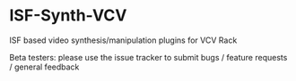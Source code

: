 # ISF-Synth-VCV
ISF based video synthesis/manipulation plugins for VCV Rack

Beta testers: please use the issue tracker to submit bugs / feature requests / general feedback
